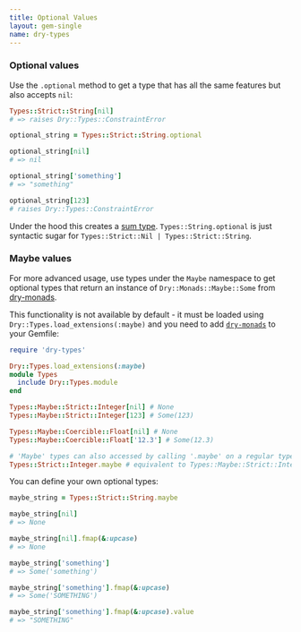 ```yaml
---
title: Optional Values
layout: gem-single
name: dry-types
---
```


### Optional values

Use the `.optional` method to get a type that has all the same features but also accepts `nil`:

``` ruby
Types::Strict::String[nil]
# => raises Dry::Types::ConstraintError

optional_string = Types::Strict::String.optional

optional_string[nil]
# => nil

optional_string['something']
# => "something"

optional_string[123]
# raises Dry::Types::ConstraintError
```

Under the hood this creates a [sum type](/gems/dry-types/sum/).  `Types::String.optional` is just syntactic sugar for `Types::Strict::Nil | Types::Strict::String`.

### Maybe values

For more advanced usage, use types under the `Maybe` namespace to get optional types that return an instance of `Dry::Monads::Maybe::Some` from [dry-monads](/gems/dry-monads/).

This functionality is not available by default - it must be loaded using `Dry::Types.load_extensions(:maybe)` and you need to add [`dry-monads`](/gems/dry-monads) to your Gemfile:

``` ruby
require 'dry-types'

Dry::Types.load_extensions(:maybe)
module Types
  include Dry::Types.module
end

Types::Maybe::Strict::Integer[nil] # None
Types::Maybe::Strict::Integer[123] # Some(123)

Types::Maybe::Coercible::Float[nil] # None
Types::Maybe::Coercible::Float['12.3'] # Some(12.3)

# 'Maybe' types can also accessed by calling '.maybe' on a regular type:
Types::Strict::Integer.maybe # equivalent to Types::Maybe::Strict::Integer
```

You can define your own optional types:

``` ruby
maybe_string = Types::Strict::String.maybe

maybe_string[nil]
# => None

maybe_string[nil].fmap(&:upcase)
# => None

maybe_string['something']
# => Some('something')

maybe_string['something'].fmap(&:upcase)
# => Some('SOMETHING')

maybe_string['something'].fmap(&:upcase).value
# => "SOMETHING"
```
